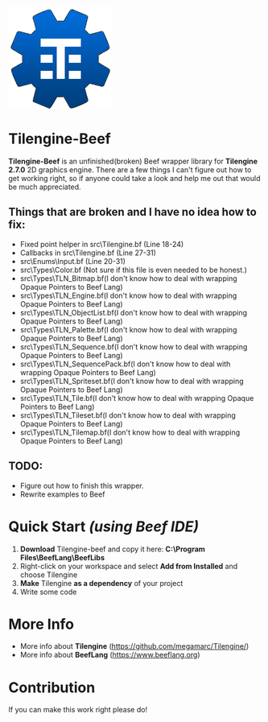 ![](img/Tilengine-logo.png)
# Tilengine-Beef
**Tilengine-Beef** is an unfinished(broken) Beef wrapper library for **Tilengine 2.7.0** 2D graphics engine. There are a few things I can't figure out how to get working right, so if anyone could take a look and help me out that would be much appreciated.

## Things that are broken and I have no idea how to fix:
- Fixed point helper in src\Tilengine.bf (Line 18-24)
- Callbacks in src\Tilengine.bf (Line 27-31)
- src\Enums\Input.bf (Line 20-31)
- src\Types\Color.bf (Not sure if this file is even needed to be honest.)
- src\Types\TLN_Bitmap.bf(I don't know how to deal with wrapping Opaque Pointers to Beef Lang)
- src\Types\TLN_Engine.bf(I don't know how to deal with wrapping Opaque Pointers to Beef Lang)
- src\Types\TLN_ObjectList.bf(I don't know how to deal with wrapping Opaque Pointers to Beef Lang)
- src\Types\TLN_Palette.bf(I don't know how to deal with wrapping Opaque Pointers to Beef Lang)
- src\Types\TLN_Sequence.bf(I don't know how to deal with wrapping Opaque Pointers to Beef Lang)
- src\Types\TLN_SequencePack.bf(I don't know how to deal with wrapping Opaque Pointers to Beef Lang)
- src\Types\TLN_Spriteset.bf(I don't know how to deal with wrapping Opaque Pointers to Beef Lang)
- src\Types\TLN_Tile.bf(I don't know how to deal with wrapping Opaque Pointers to Beef Lang)
- src\Types\TLN_Tileset.bf(I don't know how to deal with wrapping Opaque Pointers to Beef Lang)
- src\Types\TLN_Tilemap.bf(I don't know how to deal with wrapping Opaque Pointers to Beef Lang)

## TODO:
- Figure out how to finish this wrapper.
- Rewrite examples to Beef


# Quick Start *(using Beef IDE)*
1. **Download** Tilengine-beef and copy it here: **C:\Program Files\BeefLang\BeefLibs**
2. Right-click on your workspace and select **Add from Installed** and choose Tilengine
3. **Make** Tilengine **as a dependency** of your project 
4. Write some code

# More Info
- More info about **Tilengine** (https://github.com/megamarc/Tilengine/)
- More info about **BeefLang** (https://www.beeflang.org)

# Contribution

If you can make this work right please do! 
